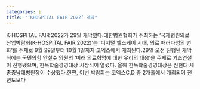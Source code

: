 ```yaml
---
categories: j
title: "‘KHOSPITAL FAIR 2022’ 개막"
---
```

K-HOSPITAL FAIR 2022가 29일 개막했다.대한병원협회가 주최하는 ‘국제병원의료산업박람회(K-HOSPITAL FAIR 2022)’는 ‘디지털 헬스케어 시대, 의료 패러다임의 변화’를 주제로 9월 29일부터 10월 1일까지 코엑스에서 개최된다.29일 오전 진행된 개막식에는 국민의힘 안철수 의원의 ‘미래 의료혁명에 대한 우리의 대응’을 주제로 기조연설이 진행됐으며, 한독학술경영대상 시상식이 열렸다. 올해 한독학술경영대상은 신현대 세종충남대병원장이 수상했다.한편, 이번 박람회는 코엑스C,D 총 2개홀에서 개최되어 전년도보다